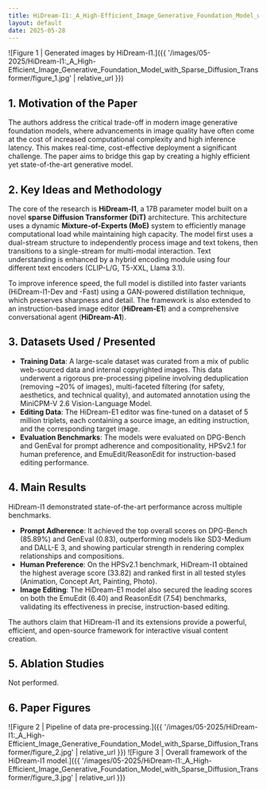 ```yaml
---
title: HiDream-I1:_A_High-Efficient_Image_Generative_Foundation_Model_with_Sparse_Diffusion_Transformer
layout: default
date: 2025-05-28
---
```

![Figure 1 | Generated images by HiDream-I1.]({{ '/images/05-2025/HiDream-I1:_A_High-Efficient_Image_Generative_Foundation_Model_with_Sparse_Diffusion_Transformer/figure_1.jpg' | relative_url }})
## 1. Motivation of the Paper
The authors address the critical trade-off in modern image generative foundation models, where advancements in image quality have often come at the cost of increased computational complexity and high inference latency. This makes real-time, cost-effective deployment a significant challenge. The paper aims to bridge this gap by creating a highly efficient yet state-of-the-art generative model.

## 2. Key Ideas and Methodology
The core of the research is **HiDream-I1**, a 17B parameter model built on a novel **sparse Diffusion Transformer (DiT)** architecture. This architecture uses a dynamic **Mixture-of-Experts (MoE)** system to efficiently manage computational load while maintaining high capacity. The model first uses a dual-stream structure to independently process image and text tokens, then transitions to a single-stream for multi-modal interaction. Text understanding is enhanced by a hybrid encoding module using four different text encoders (CLIP-L/G, T5-XXL, Llama 3.1).

To improve inference speed, the full model is distilled into faster variants (HiDream-I1-Dev and -Fast) using a GAN-powered distillation technique, which preserves sharpness and detail. The framework is also extended to an instruction-based image editor (**HiDream-E1**) and a comprehensive conversational agent (**HiDream-A1**).

## 3. Datasets Used / Presented
- **Training Data**: A large-scale dataset was curated from a mix of public web-sourced data and internal copyrighted images. This data underwent a rigorous pre-processing pipeline involving deduplication (removing ~20% of images), multi-faceted filtering (for safety, aesthetics, and technical quality), and automated annotation using the MiniCPM-V 2.6 Vision-Language Model.
- **Editing Data**: The HiDream-E1 editor was fine-tuned on a dataset of 5 million triplets, each containing a source image, an editing instruction, and the corresponding target image.
- **Evaluation Benchmarks**: The models were evaluated on DPG-Bench and GenEval for prompt adherence and compositionality, HPSv2.1 for human preference, and EmuEdit/ReasonEdit for instruction-based editing performance.

## 4. Main Results
HiDream-I1 demonstrated state-of-the-art performance across multiple benchmarks.
- **Prompt Adherence**: It achieved the top overall scores on DPG-Bench (85.89%) and GenEval (0.83), outperforming models like SD3-Medium and DALL-E 3, and showing particular strength in rendering complex relationships and compositions.
- **Human Preference**: On the HPSv2.1 benchmark, HiDream-I1 obtained the highest average score (33.82) and ranked first in all tested styles (Animation, Concept Art, Painting, Photo).
- **Image Editing**: The HiDream-E1 model also secured the leading scores on both the EmuEdit (6.40) and ReasonEdit (7.54) benchmarks, validating its effectiveness in precise, instruction-based editing.

The authors claim that HiDream-I1 and its extensions provide a powerful, efficient, and open-source framework for interactive visual content creation.

## 5. Ablation Studies
Not performed.

## 6. Paper Figures
![Figure 2 | Pipeline of data pre-processing.]({{ '/images/05-2025/HiDream-I1:_A_High-Efficient_Image_Generative_Foundation_Model_with_Sparse_Diffusion_Transformer/figure_2.jpg' | relative_url }})
![Figure 3 | Overall framework of the HiDream-I1 model.]({{ '/images/05-2025/HiDream-I1:_A_High-Efficient_Image_Generative_Foundation_Model_with_Sparse_Diffusion_Transformer/figure_3.jpg' | relative_url }})
